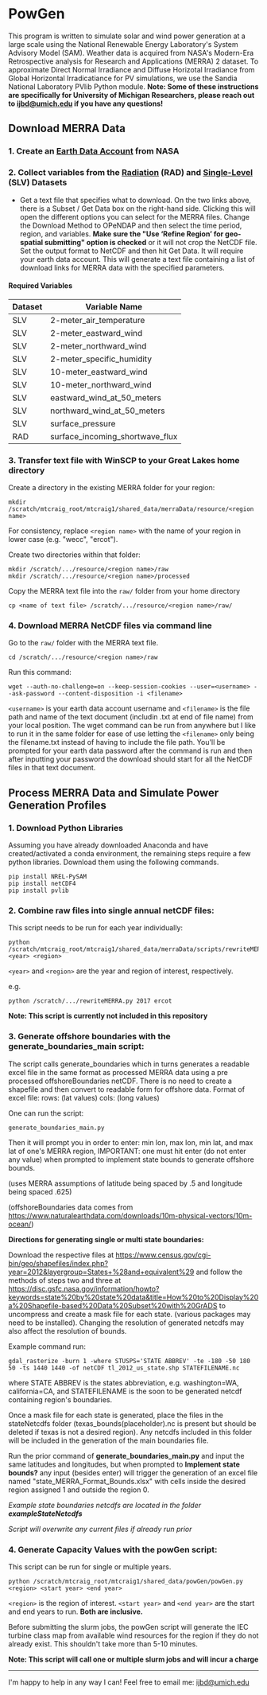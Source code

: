PowGen
=====

This program is written to simulate solar and wind power generation at a large scale using the National Renewable Energy Laboratory's System Advisory Model (SAM). Weather data is acquired from NASA's Modern-Era Retrospective analysis for Research and Applications (MERRA) 2 dataset. To approximate Direct Normal Irradiance and Diffuse Horizotal Irradiance from Global Horizontal Irradicatiance for PV simulations, we use the Sandia National Laboratory PVlib Python module. **Note: Some of these instructions are specifically for University of Michigan Researchers, please reach out to ijbd@umich.edu if you have any questions!**


## Download MERRA Data

### 1. Create an [Earth Data Account](https://disc.gsfc.nasa.gov/datasets/M2T1NXRAD_5.12.4/summary?keywords=%22MERRA-2%22) from NASA

### 2. Collect variables from the [Radiation](https://disc.gsfc.nasa.gov/datasets/M2T1NXRAD_5.12.4/summary?keywords=%22MERRA-2%22) (RAD) and [Single-Level](https://disc.gsfc.nasa.gov/datasets/M2T1NXSLV_5.12.4/summary?keywords=%22MERRA-2%22) (SLV) Datasets

- Get a text file that specifies what to download. On the two links above, there is a Subset / Get Data box on the right-hand side. Clicking this will open the different options you can select for the MERRA files. Change the Download Method to  OPeNDAP  and then select the time period, region, and variables. **Make sure the "Use ‘Refine Region’ for geo-spatial submitting" option is checked** or it will not crop the NetCDF file. Set the output format to NetCDF and then hit Get Data. It will require your earth data account. This will generate a text file containing a list of download links for MERRA data with the specified parameters.


#### Required Variables

| Dataset    | Variable Name |
| ----------- | ----------- |
| SLV | 2-meter_air_temperature |
| SLV | 2-meter_eastward_wind |
| SLV | 2-meter_northward_wind |
| SLV | 2-meter_specific_humidity |
| SLV | 10-meter_eastward_wind |
| SLV | 10-meter_northward_wind |
| SLV | eastward_wind_at_50_meters |
| SLV | northward_wind_at_50_meters |
| SLV | surface_pressure |
| RAD | surface_incoming_shortwave_flux |

### 3. Transfer text file with WinSCP to your Great Lakes home directory

Create a directory in the existing MERRA folder for your region:

    mkdir /scratch/mtcraig_root/mtcraig1/shared_data/merraData/resource/<region name>

For consistency, replace `<region name>` with the name of your region in lower case (e.g. "wecc", "ercot").

Create two directories within that folder:

    mkdir /scratch/.../resource/<region name>/raw
    mkdir /scratch/.../resource/<region name>/processed

Copy the MERRA text file into the `raw/` folder from your home directory

    cp <name of text file> /scratch/.../resource/<region name>/raw/

### 4. Download MERRA NetCDF files via command line

Go to the `raw/` folder with the MERRA text file.

    cd /scratch/.../resource/<region name>/raw

Run this command: 

    wget --auth-no-challenge=on --keep-session-cookies --user=<username> --ask-password --content-disposition -i <filename> 

`<username>` is your earth data account username and `<filename>` is the file path and name of the text document (includin .txt at end of file name) from your local position. The wget command can be run from anywhere but I like to run it in the same folder for ease of use letting the `<filename>` only being the filename.txt instead of having to include the file path. You'll be prompted for your earth data password after the command is run and then after inputting your password the download should start for all the NetCDF files in that text document. 

## Process MERRA Data and Simulate Power Generation Profiles

### 1. Download Python Libraries

Assuming you have already downloaded Anaconda and have created/activated a conda environment, the remaining steps require a few python libraries. Download them using the following commands.

    pip install NREL-PySAM
    pip install netCDF4
    pip install pvlib

### 2. Combine raw files into single annual netCDF files:

This script needs to be run for each year individually:

    python /scratch/mtcraig_root/mtcraig1/shared_data/merraData/scripts/rewriteMERRA.py <year> <region>

`<year>` and `<region>` are the year and region of interest, respectively.

e.g.

    python /scratch/.../rewriteMERRA.py 2017 ercot

**Note: This script is currently not included in this repository**

### 3. Generate offshore boundaries with the **generate_boundaries_main** script:

The script calls generate_boundaries which in turns generates a readable excel file in the same format as processed MERRA data using a pre processed offshoreBoundaries netCDF. There is no need to create a shapefile and then convert to readable form for offshore data. Format of excel file: rows: (lat values) cols: (long values)

One can run the script:

    generate_boundaries_main.py

Then it will prompt you in order to enter: min lon, max lon, min lat, and max lat of one's MERRA region, IMPORTANT: one must hit enter (do not enter any value) when prompted to implement state bounds to generate offshore bounds. 

(uses MERRA assumptions of latitude being spaced by .5 and longitude being spaced .625)

(offshoreBoundaries data comes from https://www.naturalearthdata.com/downloads/10m-physical-vectors/10m-ocean/)




**Directions for generating single or multi state boundaries:**

Download the respective files at https://www.census.gov/cgi-bin/geo/shapefiles/index.php?year=2012&layergroup=States+%28and+equivalent%29 and follow the methods of steps two and three at https://disc.gsfc.nasa.gov/information/howto?keywords=state%20by%20state%20data&title=How%20to%20Display%20a%20Shapefile-based%20Data%20Subset%20with%20GrADS to uncompress and create a mask file for each state. (various packages may need to be installed). Changing the resolution of generated netcdfs may also affect the resolution of bounds.

Example command run:

    gdal_rasterize -burn 1 -where STUSPS='STATE ABBREV' -te -180 -50 180 50 -ts 1440 1440 -of netCDF tl_2012_us_state.shp STATEFILENAME.nc

where STATE ABBREV is the states abbreviation, e.g. washington=WA, california=CA, and STATEFILENAME is the soon to be generated netcdf containing region's boundaries.

Once a mask file for each state is generated, place the files in the stateNetcdfs folder (texas_bounds(placeholder).nc is present but should be deleted if texas is not a desired region). Any netcdfs included in this folder will be included in the generation of the main boundaries file.

Run the prior command of **generate_boundaries_main.py** and input the same latitudes and longitudes, but when prompted to **Implement state bounds?** any input (besides enter) will trigger the generation of an excel file named "state_MERRA_Format_Bounds.xlsx" with cells inside the desired region assigned 1 and outside the region 0.


*Example state boundaries netcdfs are located in the folder **exampleStateNetcdfs***

*Script will overwrite any current files if already run prior*
### 4. Generate Capacity Values with the **powGen** script:

This script can be run for single or multiple years.
 
    python /scratch/mtcraig_root/mtcraig1/shared_data/powGen/powGen.py <region> <start year> <end year>

`<region>` is the region of interest. `<start year>` and `<end year>` are the start and end years to run. **Both are inclusive.**

Before submitting the slurm jobs, the powGen script will generate the IEC turbine class map from available wind resources for the region if they do not already exist. This shouldn't take more than 5-10 minutes.

**Note: This script will call one or multiple slurm jobs and will incur a charge**

_______
I'm happy to help in any way I can! Feel free to email me: ijbd@umich.edu

 

